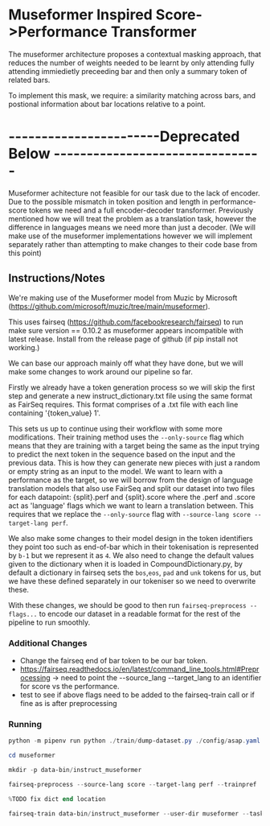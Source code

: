 # Museformer Inspired Score->Performance Transformer

The museformer architecture proposes a contextual masking approach, that reduces the number of weights needed to be learnt by only attending fully attending immiedietly preceeding bar and then only a summary token of related bars.

To implement this mask, we require: a similarity matching across bars, and postional information about bar locations relative to a point.

# -----------------------Deprecated Below --------------------------------
Museformer achitecture not feasible for our task due to the lack of encoder. Due to the possible mismatch in token position and length in performance-score tokens we need and a full encoder-decoder transformer. Previously mentioned how we will treat the problem as a translation task, however the difference in languages means we need more than just a decoder. (We will make use of the museformer implementations however we will implement separately rather than attempting to make changes to their code base from this point)

## Instructions/Notes

We're making use of the Museformer model from Muzic by Microsoft (https://github.com/microsoft/muzic/tree/main/museformer).

This uses fairseq (https://github.com/facebookresearch/fairseq) to run make sure version == 0.10.2 as museformer appears incompatible with latest release. Install from the release page of github (if pip install not working.)

We can base our approach mainly off what they have done, but we will make some changes to work around our pipeline so far.

Firstly we already have a token generation process so we will skip the first step and generate a new instruct_dictionary.txt file using the same format as FairSeq requires. This format comprises of a .txt file with each line containing '{token_value} 1'.

This sets us up to continue using their workflow with some more modifications. Their training method uses the ```--only-source``` flag which means that they are training with a target being the same as the input trying to predict the next token in the sequence based on the input and the previous data. This is how they can generate new pieces with just a random or empty string as an input to the model. We want to learn with a performance as the target, so we will borrow from the design of language translation models that also use FairSeq and split our dataset into two files for each datapoint: {split}.perf and {split}.score where the .perf and .score act as 'language' flags which we want to learn a translation between. This requires that we replace the ```--only-source``` flag with ```--source-lang score --target-lang perf```.

We also make some changes to their model design in the token identifiers they point too such as end-of-bar which in their tokenisation is represented by ```b-1``` but we represent it as ```4```. We also need to change the default values given to the dictionary when it is loaded in CompoundDictionary.py, by default a dictionary in fairseq sets the ```bos```,```eos```, ```pad``` and ```unk``` tokens for us, but we have these defined separately in our tokeniser so we need to overwrite these.


With these changes, we should be good to then run ```fairseq-preprocess --flags...``` to encode our dataset in a readable format for the rest of the pipeline to run smoothly. 


### Additional Changes
- Change the fairseq end of bar token to be our bar token.
- https://fairseq.readthedocs.io/en/latest/command_line_tools.html#Preprocessing -> need to point the --source_lang --target_lang to an identifier for score vs the performance.
- test to see if above flags need to be added to the fairseq-train call or if fine as is after preprocessing

### Running

```powershell
python -m pipenv run python ./train/dump-dataset.py ./config/asap.yaml

cd museformer

mkdir -p data-bin/instruct_museformer

fairseq-preprocess --source-lang score --target-lang perf --trainpref ../data/tokens/train --validpref ../data/tokens/val --testpref ../data/tokens/test --destdir data-bin/instruct_museformer --srcdict data/meta/our_dict.txt --tgtdict data/meta/our_dict.txt

%TODO fix dict end location

fairseq-train data-bin/instruct_museformer --user-dir museformer --task museformer_language_modeling --arch museformer_lm_v2s1 --con2con '((((-2, 0), -4, -8, -12, -16, -24, -32),),)' --con2sum '((((None, -32), (-31, -24), (-23, -16), (-15, -12), (-11, -8), (-7, -4), -3,),),)' --num-layers 4 --tokens-per-sample 100000 --truncate-train 15360 --truncate-valid 10240 --batch-size 1 --update-freq 1 --optimizer adam --adam-betas '(0.9, 0.98)' --adam-eps 1e-9 --weight-decay 0.01 --lr 5e-4 --lr-scheduler inverse_sqrt --warmup-updates 16000   --max-update 1000000 --validate-interval 1000000000 --save-interval 1000000000 --save-interval-updates 5000 --fp16 --log-interval 10 --tensorboard-logdir tb_log/museformer_instruct  --num-workers 8 --save-dir checkpoints/museformer_instruct --beat-mask-ts True --take-bos-as-bar True --log-format simple | tee log/museformer_instruct.log
```
